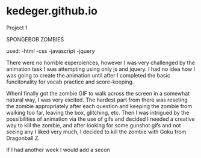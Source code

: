 # kedeger.github.io
Project 1

SPONGEBOB ZOMBIES

used:
-html
-css
-javascript
-jquery

There were no horrible experoiences, however I was very challenged by the animation task I was attempting using only js and jquery. I had no idea how I was going to create the animation until after I completed the basic funcitonality for vocab practice and score-keeping.

WhenI finally got the zombie GIF to walk across the screen in a somewhat natural way, I was very excited. The hardest part from there was reseting the zombie appropriately after each question and keeping the zombie from walking too far, leaving the box, glitching, etc. Then I was intrigued by the possibilities of animation via the use of gifs and decided I needed a creative way to kill the zombie, and after looking for some gunshot gifs and not seeing any I liked very much, I decided to kill the zombie with Goku from Dragonball Z.

If I had another week I would add a secon